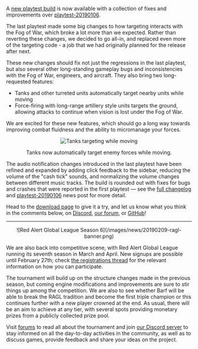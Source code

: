 
A [new playtest build](/download/) is now available with a collection of fixes and improvements over [playtest-20190106](/news/playtest-20190106/).

The last playtest made some big changes to how targeting interacts with the Fog of War, which broke a lot more than we expected. Rather than reverting these changes, we decided to go all-in, and replaced even more of the targeting code - a job that we had originally planned for the release after next.

These new changes should fix not just the regressions in the last playtest, but also several other long-standing gameplay bugs and inconsistencies with the Fog of War, engineers, and aircraft. They also bring two long-requested features:

* Tanks and other turreted units automatically target nearby units while moving
* Force-firing with long-range artillery style units targets the ground, allowing attacks to continue when vision is lost under the Fog of War.

We are excited for these new features, which should go a long way towards improving combat fluidness and the ability to micromanage your forces.

<div style="text-align:center" markdown="1">
<img src="/images/news/20190209-opportunityfire.gif" alt="Tanks targeting while moving">

Tanks now automatically target enemy forces while moving.
</div>

The audio notification changes introduced in the last playtest have been refined and expanded by adding click feedback to the sidebar, reducing the volume of the "cash tick" sounds, and normalizing the volume changes between different music tracks. The build is rounded out with fixes for bugs and crashes that were reported in the first playtest &mdash; see the [full changelog](https://github.com/OpenRA/OpenRA/wiki/Changelog/7b4a50814a012c161e68378f7af533e6c2dfd5f7) and [playtest-20190106](/news/playtest-20190106/) news post for more detail.

Head to the [download page](/download/) to give it a try, and let us know what you think in the comments below, on [Discord](https://discord.me/openra), [our forum](https://forum.openra.net/), or [GitHub](https://github.com/OpenRA/OpenRA/issues)!

<hr />

<div style="text-align:center" markdown="1">
![Red Alert Global League Season 6](/images/news/20190209-ragl-banner.png)
</div>

We are also back into competitive scene, with Red Alert Global League running its seventh season in March and April. New signups are possible until February 27th; check [the registrations thread](https://forum.openra.net/viewtopic.php?f=85&t=20868) for the relevant information on how you can participate. 

The tournament will build up on the structure changes made in the previous season, but coming engine modifications and improvements are sure to stir things up among the competition. We are also to see whether Barf will be able to break the RAGL tradition and become the first triple champion or this continues further with a new player crowned at the end. As usual, there will be an aim to achieve at any tier, with several spots providing monetary prizes from a publicly collected prize pool. 

Visit [forums](https://forum.openra.net/viewtopic.php?f=85&t=20869) to read all about the tournament and join [our Discord server](https://discord.me/openra) to stay informed on all the day-to-day activities in the community, as well as to discuss games, provide feedback and share your ideas on the project.

